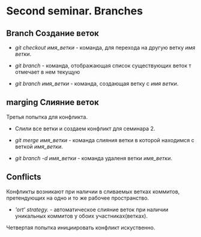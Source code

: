 # Second seminar. Branches

## Branch Создание веток

* *git checkout имя_ветки* - команда, для перехода на другую ветку *имя ветки*.

* *git branch* - команда, отображающая список существующих веток т отмечает в нем текущую

* *git branch имя_ветки* - команда, создающая ветку с *имя ветки*.

## marging Слияние веток

Третья попытка для конфликта.

* Слили все ветки и создаем конфликт для семинара 2.

* *git merge имя_ветки* - команда слияния ветки в которой находимся с веткой *имя_ветки*.

* *git branch -d имя_ветки* - команда удаленя ветки *имя_ветки*.

## Conflicts

Конфликты возникают при наличии в сливаемых ветках коммитов, претендующих на одно и то же рабочее пространство.

* *'ort' strategy.* - автоматическое слияние веток при наличии уникальных коммитов у обоих участниках(ветках).

Четвертая попытка инициировать конфликт искуственно.